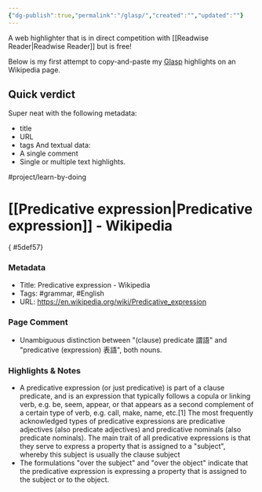 ```yaml
---
{"dg-publish":true,"permalink":"/glasp/","created":"","updated":""}
---
```


A web highlighter that is in direct competition with [[Readwise Reader\|Readwise Reader]] but is free!

Below is my first attempt to copy-and-paste my [Glasp](https://glasp.co/) highlights on an Wikipedia page.

## Quick verdict
Super neat with the following metadata:
- title
- URL
- tags
And textual data:
- A single comment
- Single or multiple text highlights. 

#project/learn-by-doing 

# [[Predicative expression\|Predicative expression]] - Wikipedia
{ #5def57}


### Metadata
- Title: Predicative expression - Wikipedia
- Tags: #grammar, #English
- URL: https://en.wikipedia.org/wiki/Predicative_expression
### Page Comment
- Unambiguous distinction between "(clause) predicate 謂語" and "predicative (expression) 表語", both nouns.

### Highlights & Notes
- A predicative expression (or just predicative) is part of a clause predicate, and is an expression that typically follows a copula or linking verb, e.g. be, seem, appear, or that appears as a second complement of a certain type of verb, e.g. call, make, name, etc.[1] The most frequently acknowledged types of predicative expressions are predicative adjectives (also predicate adjectives) and predicative nominals (also predicate nominals). The main trait of all predicative expressions is that they serve to express a property that is assigned to a "subject", whereby this subject is usually the clause subject
- The formulations "over the subject" and "over the object" indicate that the predicative expression is expressing a property that is assigned to the subject or to the object.


